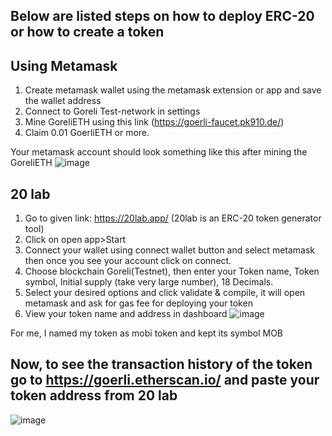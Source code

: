 ## Below are listed steps on how to deploy ERC-20 or how to create a token

## Using Metamask
1. Create metamask wallet using the metamask extension or app and save the wallet address
2. Connect to Goreli Test-network in settings
3. Mine GoreliETH using this link (https://goerli-faucet.pk910.de/)
4. Claim 0.01 GoerliETH or more.

Your metamask account should look something like this after mining the GoreliETH
![image](https://github.com/AmarKumar1912/blockchain/assets/119916402/d53206e3-ca68-4d86-a3dc-8b153b366b12)


## 20 lab
1. Go to given link: https://20lab.app/ (20lab is an ERC-20 token generator tool)
2. Click on open app>Start
3. Connect your wallet using connect wallet button and select metamask then once you see your account click on connect.
4. Choose blockchain Goreli(Testnet), then enter your Token name, Token symbol, Initial supply (take very large number), 18 Decimals.
5. Select your desired options and click validate & compile, it will open metamask and ask for gas fee for deploying your token
6. View your token name and address in dashboard
![image]([https://github.com/AmarKumar1912/blockchain/assets/119916402/9e3262a2-7880-4d52-bdd2-3f753f269322](https://github.com/mohammed1800/docker_file/blob/main/20lab%20-%20Dashboard%20-%20MOB%20-%20Google%20Chrome%206_12_2023%201_24_34%20AM.png))

For me, I named my token as mobi token and kept its symbol MOB

## Now, to see the transaction history of the token go to https://goerli.etherscan.io/ and paste your token address from 20 lab

![image](https://github.com/AmarKumar1912/blockchain/assets/119916402/9d5ddc78-bd2d-4c57-947f-020a990b2645)
